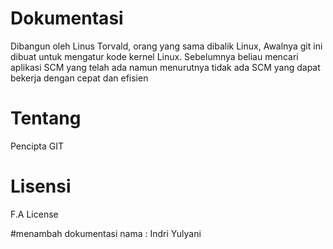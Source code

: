 # Dokumentasi
Dibangun oleh Linus Torvald, orang yang sama dibalik Linux, Awalnya git ini dibuat untuk mengatur kode kernel Linux. Sebelumnya beliau mencari aplikasi SCM yang telah ada namun menurutnya tidak ada SCM yang dapat bekerja dengan cepat dan efisien

# Tentang
Pencipta GIT

# Lisensi
F.A License

#menambah dokumentasi
nama : Indri Yulyani
